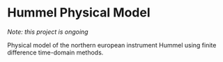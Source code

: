 # Hummel Physical Model

*Note: this project is ongoing*

Physical model of the northern european instrument Hummel using finite difference time-domain methods. 
